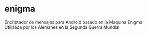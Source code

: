 # enigma
Encriptador de mensajes para Android basado en la Maquina Enigma Utilizada por los Alemanes en la Segunda Guerra Mundial
